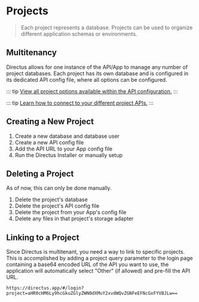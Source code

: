 # Projects

> Each project represents a database. Projects can be used to organize different application schemas or environments.

## Multitenancy

Directus allows for one instance of the API/App to manage any number of project databases. Each project has its own database and is configured in its dedicated API config file, where all options can be configured.

::: tip
[View all project options available within the API configuration.](/advanced/api/configuration.html#config-file-options)
:::

::: tip
[Learn how to connect to your different project APIs.](/api/reference.html#project-prefix)
:::

## Creating a New Project

1. Create a new database and database user
1. Create a new API config file
1. Add the API URL to your App config file
1. Run the Directus Installer or manually setup

## Deleting a Project

As of now, this can only be done manually.

1. Delete the project's database
1. Delete the project's API config file
1. Delete the project from your App's config file
1. Delete any files in that project's storage adapter

## Linking to a Project

Since Directus is multitenant, you need a way to link to specific projects. This is accomplished by adding a project query parameter to the login page containing a base64 encoded URL of the API you want to use, the application will automatically select "Other" (if allowed) and pre-fill the API URL.

```
https://directus.app/#/login?project=aHR0cHM6Ly9hcGkuZGlyZWN0dXMuY2xvdWQvZGNFeEFNcGxFYVBJLw==
```

